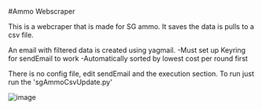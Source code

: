 #Ammo Webscraper

This is a webcraper that is made for SG ammo.
It saves the data is pulls to a csv file.

An email with filtered data is created using yagmail.
    -Must set up Keyring for sendEmail to work
    -Automatically sorted by lowest cost per round first

There is no config file, edit sendEmail and the execution section.
To run just run the 'sgAmmoCsvUpdate.py'

![image](https://github.com/user-attachments/assets/58edf797-c711-4c52-aa99-3a0231ab13ee)
